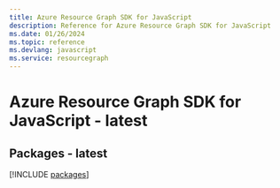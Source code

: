 ```yaml
---
title: Azure Resource Graph SDK for JavaScript
description: Reference for Azure Resource Graph SDK for JavaScript
ms.date: 01/26/2024
ms.topic: reference
ms.devlang: javascript
ms.service: resourcegraph
---
```

# Azure Resource Graph SDK for JavaScript - latest
## Packages - latest
[!INCLUDE [packages](resource-graph-index.md)]